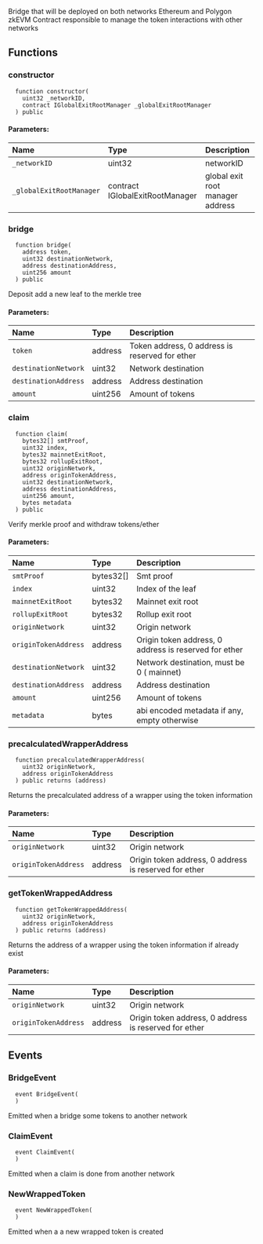 Bridge that will be deployed on both networks Ethereum and Polygon zkEVM
Contract responsible to manage the token interactions with other networks


## Functions
### constructor
```solidity
  function constructor(
    uint32 _networkID,
    contract IGlobalExitRootManager _globalExitRootManager
  ) public
```


#### Parameters:
| Name | Type | Description                                                          |
| :--- | :--- | :------------------------------------------------------------------- |
|`_networkID` | uint32 | networkID
|`_globalExitRootManager` | contract IGlobalExitRootManager | global exit root manager address

### bridge
```solidity
  function bridge(
    address token,
    uint32 destinationNetwork,
    address destinationAddress,
    uint256 amount
  ) public
```
Deposit add a new leaf to the merkle tree


#### Parameters:
| Name | Type | Description                                                          |
| :--- | :--- | :------------------------------------------------------------------- |
|`token` | address | Token address, 0 address is reserved for ether
|`destinationNetwork` | uint32 | Network destination
|`destinationAddress` | address | Address destination
|`amount` | uint256 | Amount of tokens

### claim
```solidity
  function claim(
    bytes32[] smtProof,
    uint32 index,
    bytes32 mainnetExitRoot,
    bytes32 rollupExitRoot,
    uint32 originNetwork,
    address originTokenAddress,
    uint32 destinationNetwork,
    address destinationAddress,
    uint256 amount,
    bytes metadata
  ) public
```
Verify merkle proof and withdraw tokens/ether


#### Parameters:
| Name | Type | Description                                                          |
| :--- | :--- | :------------------------------------------------------------------- |
|`smtProof` | bytes32[] | Smt proof
|`index` | uint32 | Index of the leaf
|`mainnetExitRoot` | bytes32 | Mainnet exit root
|`rollupExitRoot` | bytes32 | Rollup exit root
|`originNetwork` | uint32 | Origin network
|`originTokenAddress` | address |  Origin token address, 0 address is reserved for ether
|`destinationNetwork` | uint32 | Network destination, must be 0 ( mainnet)
|`destinationAddress` | address | Address destination
|`amount` | uint256 | Amount of tokens
|`metadata` | bytes | abi encoded metadata if any, empty otherwise

### precalculatedWrapperAddress
```solidity
  function precalculatedWrapperAddress(
    uint32 originNetwork,
    address originTokenAddress
  ) public returns (address)
```
Returns the precalculated address of a wrapper using the token information


#### Parameters:
| Name | Type | Description                                                          |
| :--- | :--- | :------------------------------------------------------------------- |
|`originNetwork` | uint32 | Origin network
|`originTokenAddress` | address | Origin token address, 0 address is reserved for ether

### getTokenWrappedAddress
```solidity
  function getTokenWrappedAddress(
    uint32 originNetwork,
    address originTokenAddress
  ) public returns (address)
```
Returns the address of a wrapper using the token information if already exist


#### Parameters:
| Name | Type | Description                                                          |
| :--- | :--- | :------------------------------------------------------------------- |
|`originNetwork` | uint32 | Origin network
|`originTokenAddress` | address | Origin token address, 0 address is reserved for ether

## Events
### BridgeEvent
```solidity
  event BridgeEvent(
  )
```

Emitted when a bridge some tokens to another network

### ClaimEvent
```solidity
  event ClaimEvent(
  )
```

Emitted when a claim is done from another network

### NewWrappedToken
```solidity
  event NewWrappedToken(
  )
```

Emitted when a a new wrapped token is created

